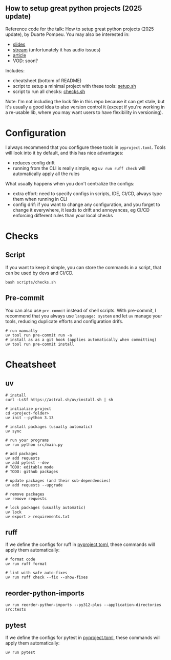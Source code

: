 How to setup great python projects (2025 update)
---

Reference code for the talk: How to setup great python projects (2025 update), by Duarte Pompeu. You may also be interested in:

- [slides](https://docs.google.com/presentation/d/1hS-bk3oHlplpQmQMP0biF3PKijS8rZ39_I8thtyTbvg/edit?usp=drivesdk)
- [stream](https://youtu.be/gJf-SpCAN9w?t=8469) (unfortunately it has audio issues)
- [article](./article.md)
- VOD: soon?

Includes:
- cheatsheet (bottom of README)
- script to setup a minimal project with these tools: [setup.sh](./scripts/setup.sh)
- script to run all checks: [checks.sh](./scripts/checks.sh)


Note: I'm not including the lock file in this repo because it can get stale, but it's usually a good idea to also version control it (except if you're working in a re-usable lib, where you may want users to have flexibility in versioning).

# Configuration

I always recommend that you configure these tools in `pyproject.toml`. Tools will look into it by default, and this has nice advantages:
- reduces config drift
- running from the CLI is really simple, eg `uv run ruff check` will automatically apply all the rules

What usually happens when you don't centralize the configs:
- extra effort: need to specify configs in scripts, IDE, CI/CD, always type them when running in CLI
- config drif: if you want to change any configuration, and you forget to change it everywhere, it leads to drift and annoyances, eg CI/CD enforcing different rules than your local checks

# Checks

## Script

If you want to keep it simple, you can store the commands in a script, that can be used by devs and CI/CD.

```shell
bash scripts/checks.sh
```

## Pre-commit

You can also use `pre-commit` instead of shell scripts.
With pre-commit, I recommend that you always use `language: system` and let `uv` manage your tools, reducing duplicate efforts and configuration drifs.

```shell
# run manually
uv tool run pre-commit run -a
# install as as a git hook (applies automatically when committing)
uv tool run pre-commit install
```

# Cheatsheet

## uv

```shell
# install
curl -LsSf https://astral.sh/uv/install.sh | sh

# initialize project
cd <project-folder>
uv init --python 3.13

# install packages (usually automatic)
uv sync

# run your programs
uv run python src/main.py

# add packages
uv add requests
uv add pytest --dev
# TODO: editable mode
# TODO: github packages

# update packages (and their sub-dependencies)
uv add requests --upgrade

# remove packages
uv remove requests

# lock packages (usually automatic)
uv lock
uv export > requirements.txt
```

## ruff

If we define the configs for ruff in [pyproject.toml](./pyproject.toml), these commands will apply them automatically:

```shell
# format code
uv run ruff format

# lint with safe auto-fixes
uv run ruff check --fix --show-fixes
```

## reorder-python-imports

```shell
uv run reorder-python-imports --py312-plus --application-directories src:tests
```

## pytest

If we define the configs for pytest in [pyproject.toml](./pyproject.toml), these commands will apply them automatically:

```shell
uv run pytest
```
